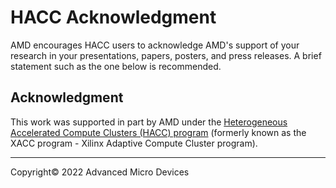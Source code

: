 # HACC Acknowledgment

AMD encourages HACC users to acknowledge AMD's support of your research in your
presentations, papers, posters, and press releases. A brief statement such as the one below is
recommended.

## Acknowledgment

This work was supported in part by AMD under the [Heterogeneous Accelerated Compute Clusters (HACC) program](https://www.xilinx.com/support/university/XUP-XACC.html) (formerly known as the XACC program - Xilinx Adaptive Compute Cluster program).

---------------------------------------
<p class="copyright">Copyright&copy; 2022 Advanced Micro Devices</p>